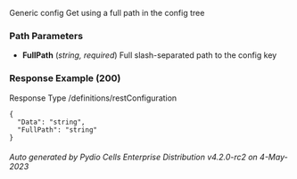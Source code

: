 






 
Generic config Get using a full path in the config tree  


### Path Parameters

 - **FullPath** (_string, required_) Full slash-separated path to the config key




### Response Example (200)
Response Type /definitions/restConfiguration

```
{
  "Data": "string",
  "FullPath": "string"
}
```




###### Auto generated by Pydio Cells Enterprise Distribution v4.2.0-rc2 on 4-May-2023
